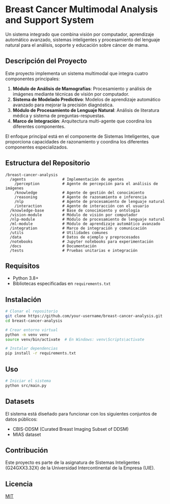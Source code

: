 # Breast Cancer Multimodal Analysis and Support System

Un sistema integrado que combina visión por computador, aprendizaje automático avanzado, sistemas inteligentes y procesamiento del lenguaje natural para el análisis, soporte y educación sobre cáncer de mama.

## Descripción del Proyecto

Este proyecto implementa un sistema multimodal que integra cuatro componentes principales:

1. **Módulo de Análisis de Mamografías**: Procesamiento y análisis de imágenes mediante técnicas de visión por computador.
2. **Sistema de Modelado Predictivo**: Modelos de aprendizaje automático avanzado para mejorar la precisión diagnóstica.
3. **Módulo de Procesamiento de Lenguaje Natural**: Análisis de literatura médica y sistema de preguntas-respuestas.
4. **Marco de Integración**: Arquitectura multi-agente que coordina los diferentes componentes.

El enfoque principal está en el componente de Sistemas Inteligentes, que proporciona capacidades de razonamiento y coordina los diferentes componentes especializados.

## Estructura del Repositorio

```
/breast-cancer-analysis
  /agents                # Implementación de agentes
    /perception          # Agente de percepción para el análisis de imágenes
    /knowledge           # Agente de gestión del conocimiento
    /reasoning           # Agente de razonamiento e inferencia
    /nlp                 # Agente de procesamiento de lenguaje natural
    /interaction         # Agente de interacción con el usuario
  /knowledge-base        # Base de conocimiento y ontología
  /vision-module         # Módulo de visión por computador
  /nlp-module            # Módulo de procesamiento de lenguaje natural
  /ml-module             # Módulo de aprendizaje automático avanzado
  /integration           # Marco de integración y comunicación
  /utils                 # Utilidades comunes
  /data                  # Datos de ejemplo y preprocesados
  /notebooks             # Jupyter notebooks para experimentación
  /docs                  # Documentación
  /tests                 # Pruebas unitarias e integración
```

## Requisitos

- Python 3.8+
- Bibliotecas especificadas en `requirements.txt`

## Instalación

```bash
# Clonar el repositorio
git clone https://github.com/your-username/breast-cancer-analysis.git
cd breast-cancer-analysis

# Crear entorno virtual
python -m venv venv
source venv/bin/activate  # En Windows: venv\Scripts\activate

# Instalar dependencias
pip install -r requirements.txt
```

## Uso

```bash
# Iniciar el sistema
python src/main.py
```

## Datasets

El sistema está diseñado para funcionar con los siguientes conjuntos de datos públicos:

- CBIS-DDSM (Curated Breast Imaging Subset of DDSM)
- MIAS dataset

## Contribución

Este proyecto es parte de la asignatura de Sistemas Inteligentes (G24GXX3.32X) de la Universidad Intercontinental de la Empresa (UIE).

## Licencia

[MIT](LICENSE)
